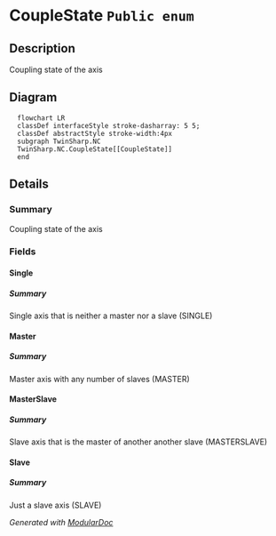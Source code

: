 # CoupleState `Public enum`

## Description
Coupling state of the axis

## Diagram
```mermaid
  flowchart LR
  classDef interfaceStyle stroke-dasharray: 5 5;
  classDef abstractStyle stroke-width:4px
  subgraph TwinSharp.NC
  TwinSharp.NC.CoupleState[[CoupleState]]
  end
```

## Details
### Summary
Coupling state of the axis

### Fields
#### Single
##### Summary
Single axis that is neither a master nor a slave (SINGLE)

#### Master
##### Summary
Master axis with any number of slaves (MASTER)

#### MasterSlave
##### Summary
Slave axis that is the master of another another slave (MASTERSLAVE)

#### Slave
##### Summary
Just a slave axis (SLAVE)

*Generated with* [*ModularDoc*](https://github.com/hailstorm75/ModularDoc)
